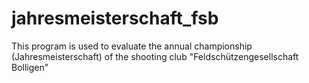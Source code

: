 # jahresmeisterschaft_fsb
This program is used to evaluate the annual championship (Jahresmeisterschaft) of the shooting club "Feldschützengesellschaft Bolligen"
